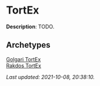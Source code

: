 # TortEx

**Description**: TODO.

## **Archetypes**

[Golgari TortEx](../archetypes/Golgari%20TortEx.html)  
[Rakdos TortEx](../archetypes/Rakdos%20TortEx.html)  


*Last updated: 2021-10-08, 20:38:10.*
